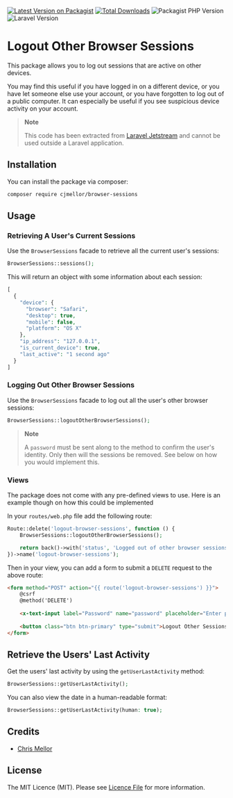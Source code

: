 [![Latest Version on Packagist](https://img.shields.io/packagist/v/cjmellor/browser-sessions?color=rgb%2856%20189%20248%29&label=release&style=for-the-badge)](https://packagist.org/packages/cjmellor/browser-sessions)
[![Total Downloads](https://img.shields.io/packagist/dt/cjmellor/browser-sessions.svg?color=rgb%28249%20115%2022%29&style=for-the-badge)](https://packagist.org/packages/cjmellor/browser-sessions)
![Packagist PHP Version](https://img.shields.io/packagist/dependency-v/cjmellor/browser-sessions/php?color=rgb%28165%20180%20252%29&logo=php&logoColor=rgb%28165%20180%20252%29&style=for-the-badge)
![Laravel Version](https://img.shields.io/badge/laravel-^10-rgb(235%2068%2050)?style=for-the-badge&logo=laravel)

# Logout Other Browser Sessions

This package allows you to log out sessions that are active on other devices.

You may find this useful if you have logged in on a different device, or you have let someone else use your account, or you have forgotten to log out of a public computer. It can especially be useful if you see suspicious device activity on your account.

> **Note**
> 
> This code has been extracted from [Laravel Jetstream](https://jetstream.laravel.com) and cannot be used outside a Laravel application.

## Installation

You can install the package via composer:

```bash
composer require cjmellor/browser-sessions
```

## Usage

### Retrieving A User's Current Sessions

Use the `BrowserSessions` facade to retrieve all the current user's sessions:

```php
BrowserSessions::sessions();
```

This will return an object with some information about each session:

```php
[
  {
    "device": {
      "browser": "Safari",
      "desktop": true,
      "mobile": false,
      "platform": "OS X"
    },
    "ip_address": "127.0.0.1",
    "is_current_device": true,
    "last_active": "1 second ago"
  }
]
```

### Logging Out Other Browser Sessions

Use the `BrowserSessions` facade to log out all the user's other browser sessions:

```php
BrowserSessions::logoutOtherBrowserSessions();
```

> **Note**
> 
> A `password` must be sent along to the method to confirm the user's identity. Only then will the sessions be removed. See below on how you would implement this.

### Views

The package does not come with any pre-defined views to use. Here is an example though on how this could be implemented

In your `routes/web.php` file add the following route:

```php
Route::delete('logout-browser-sessions', function () {
    BrowserSessions::logoutOtherBrowserSessions();

    return back()->with('status', 'Logged out of other browser sessions.');
})->name('logout-browser-sessions');
```

Then in your view, you can add a form to submit a `DELETE` request to the above route:

```html
<form method="POST" action="{{ route('logout-browser-sessions') }}">
    @csrf
    @method('DELETE')
    
    <x-text-input label="Password" name="password" placeholder="Enter password" type="password" />
    
    <button class="btn btn-primary" type="submit">Logout Other Sessions</button>
</form>
```

## Retrieve the Users' Last Activity

Get the users' last activity by using the `getUserLastActivity` method:

```php
BrowserSessions::getUserLastActivity();
```

You can also view the date in a human-readable format:

```php
BrowserSessions::getUserLastActivity(human: true);
```

## Credits

 - [Chris Mellor](https://github.com/cjmellor)

## License

The MIT Licence (MIT). Please see [Licence File](LICENSE) for more information.
